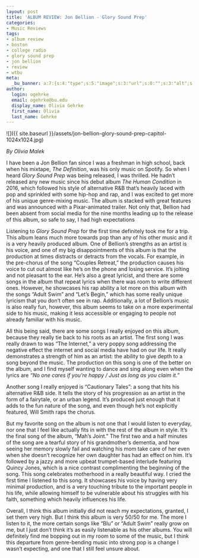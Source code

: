 ```yaml
---
layout: post
title: 'ALBUM REVIEW: Jon Bellion - Glory Sound Prep'
categories:
- Music Reviews
tags:
- album review
- boston
- college radio
- glory sound prep
- jon bellion
- review
- wtbu
meta:
  _bu_banner: a:7:{s:4:"type";s:5:"image";s:3:"url";s:0:"";s:3:"alt";s:0:"";s:7:"post_id";s:0:"";s:4:"html";s:0:"";s:8:"position";s:12:"contentWidth";s:7:"caption";s:0:"";}
author:
  login: ogehrke
  email: ogehrke@bu.edu
  display_name: Olivia Gehrke
  first_name: Olivia
  last_name: Gehrke
---
```

![]({{ site.baseurl }}/assets/jon-bellion-glory-sound-prep-capitol-1024x1024.jpg)

_By Olivia Malek_

I have been a Jon Bellion fan since I was a freshman in high school, back when his mixtape, _The Definition_, was his only music on Spotify. So when I heard _Glory Sound Prep_ was being released, I was thrilled. He hadn’t released any new music since his debut album _The Human Condition_ in 2016, which followed his style of alternative R&B that’s heavily laced with pop and sprinkled with some hip-hop and rap, and I was excited to get more of his unique genre-mixing music. The album is stacked with great features and was announced with a Pixar-animated trailer. Not only that, Bellion had been absent from social media for the nine months leading up to the release of this album, so safe to say, I had high expectations

Listening to _Glory Sound Prep_ for the first time definitely took me for a trip. This album leans much more towards pop than any of his other music and it is a very heavily produced album. One of Bellion’s strengths as an artist is his voice, and one of my big disappointments of this album is that the production at times distracts or detracts from the vocals. For example, in the pre-chorus of the song “Couples Retreat,” the production causes his voice to cut out almost like he’s on the phone and losing service. It’s jolting and not pleasant to the ear. He’s also a great lyricist, and there are some songs in the album that repeat lyrics when there was room to write different ones. However, he showcases his rap ability a lot more on this album with the songs “Adult Swim” and “Let’s Begin,” which has some really unique lyricism that you don’t often see in rap. Additionally, a lot of Bellion’s music is also really fun, however, this album seems to take on a more experimental side to his music, making it less accessible or engaging to people not already familiar with his music.

All this being said, there are some songs I really enjoyed on this album, because they really tie back to his roots as an artist. The first song I was really drawn to was “The Internet,” a very poppy song addressing the negative effect the internet and social media have had on our life. It really demonstrates a strength of him as an artist: the ability to give depth to a song beyond the music. The production on this song is one of the better on the album, and I find myself wanting to dance and sing along even when the lyrics are _“No one cares if you’re happy / Just as long as you claim it.”_

Another song I really enjoyed is “Cautionary Tales”: a song that hits his alternative R&B side. It tells the story of his progression as an artist in the form of a fairytale, or an urban legend. It’s produced just enough that it adds to the fun nature of the song, and even though he’s not explicitly featured, Will Smith raps the chorus.

But my favorite song on the album is not one that I would listen to everyday, nor one that I feel like actually fits in with the rest of the album in style. It’s the final song of the album, “Mah’s Joint.” The first two and a half minutes of the song are a tearful story of his grandmother’s dementia, and how seeing her memory slowly fail and watching his mom take care of her even when she doesn’t recognize her own daughter has had an effect on him. It’s followed by a jazzy and more upbeat trumpet-based interlude featuring Quincy Jones, which is a nice contrast complimenting the beginning of the song. This song celebrates motherhood in a really beautiful way. I cried the first time I listened to this song. It showcases his voice by having very minimal production, and is a very touching tribute to the important people in his life, while allowing himself to be vulnerable about his struggles with his faith, something which heavily influences his life.

Overall, I think this album initially did not reach my expectations, granted, I set them very high. But I think this album is very 50/50 for me. The more I listen to it, the more certain songs like “Blu” or “Adult Swim” really grow on me, but I just don’t think it’s as easily listenable as his other albums. You will definitely find me bopping out in my room to some of the music, but I think this departure from genre-bending music into strong pop is a change I wasn’t expecting, and one that I still feel unsure about.